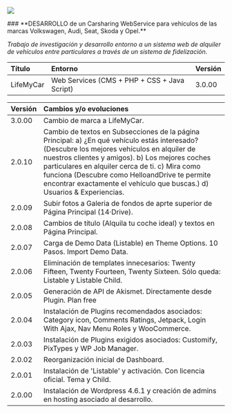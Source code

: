 <p align="left">
<img src="https://s14.postimg.org/o92ijo4o1/lifemycargithub.png">
</p>
### **DESARROLLO de un Carsharing WebService para vehículos de las marcas Volkswagen, Audi, Seat, Skoda y Opel.**

_Trabajo de investigación y desarrollo entorno a un sistema web de alquiler de vehículos entre particulares a través de un sistema de fidelización._

| Título | Entorno | Versión |
|:------------- |:---------------|:---------------|
| LifeMyCar     | Web Services (CMS + PHP + CSS + Java Script) |3.0.00|




| Versión |Cambios y/o evoluciones |
|:------------- |:---------------|
|3.0.00    | Cambio de marca a LifeMyCar.| 
| 2.0.10    | Cambio de textos en Subsecciones de la página Principal: a) ¿En qué vehículo estás interesado? (Descubre los mejores vehículos en alquiler de nuestros clientes y amigos). b) Los mejores coches particulares en alquiler cerca de ti. c) Mira como funciona (Descubre como HelloandDrive te permite encontrar exactamente el vehículo que buscas.) d) Usuarios & Experiencias.| 
| 2.0.09    | Subir fotos a Galeria de fondos de aprte superior de Página Principal (14·Drive). | 
| 2.0.08    | Cambios de título (Alquila tu coche ideal) y textos en Página Principal. | 
| 2.0.07    | Carga de Demo Data (Listable) en Theme Options. 10 Pasos. Import Demo Data. | 
| 2.0.06    | Eliminación de templates innecesarios: Twenty Fifteen, Twenty Fourteen, Twenty Sixteen. Sólo queda: Listable y Listable Child.| 
| 2.0.05    | Generación de API de Akismet. Directamente desde Plugin. Plan free| 
| 2.0.04    | Instalación de Plugins recomendados asociados: Category icon, Comments Ratings, Jetpack, Login With Ajax, Nav Menu Roles y WooCommerce.| 
| 2.0.03    | Instalación de Plugins exigidos asociados: Customify, PixTypes y WP Job Manager.| 
| 2.0.02    | Reorganización inicial de Dashboard.| 
| 2.0.01    | Instalación de 'Listable' y activación. Con licencia oficial. Tema y Child.| 
| 2.0.00    | Instalación de Wordpress 4.6.1 y creación de admins en hosting asociado al desarrollo.| 


